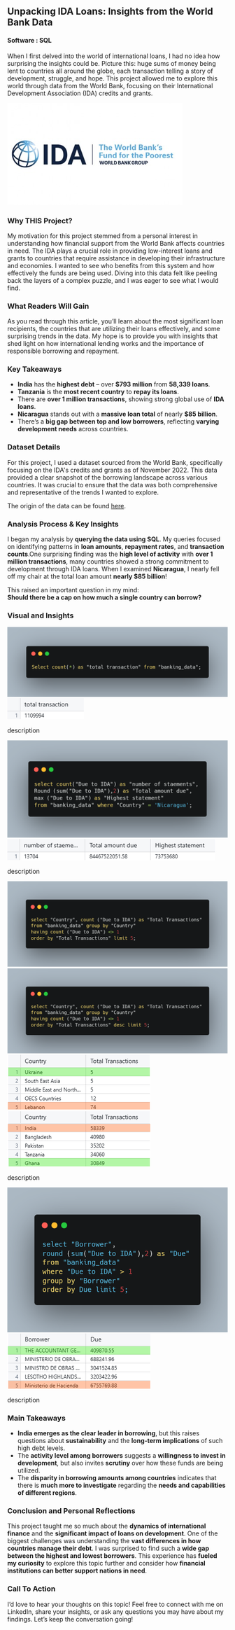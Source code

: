 
## Unpacking IDA Loans: Insights from the World Bank Data
#### Software : SQL

When I first delved into the world of international loans, I had no idea how surprising the insights could be. Picture this: huge sums of money being lent to countries all around the globe, each transaction telling a story of development, struggle, and hope. This project allowed me to explore this world through data from the World Bank, focusing on their International Development Association (IDA) credits and grants.


<img src="images/international-development-association-203414 - Copy.jpg"/>

### Why THIS Project?

My motivation for this project stemmed from a personal interest in understanding how financial support from the World Bank affects countries in need. The IDA plays a crucial role in providing low-interest loans and grants to countries that require assistance in developing their infrastructure and economies. I wanted to see who benefits from this system and how effectively the funds are being used. Diving into this data felt like peeling back the layers of a complex puzzle, and I was eager to see what I would find.


### What Readers Will Gain

As you read through this article, you’ll learn about the most significant loan recipients, the countries that are utilizing their loans effectively, and some surprising trends in the data. My hope is to provide you with insights that shed light on how international lending works and the importance of responsible borrowing and repayment.


### Key Takeaways

- **India** has the **highest debt** – over **$793 million** from **58,339 loans**.
- **Tanzania** is the **most recent country** to **repay its loans**.
- There are **over 1 million transactions**, showing strong global use of **IDA loans**.
- **Nicaragua** stands out with a **massive loan total** of nearly **$85 billion**.
- There’s a **big gap between top and low borrowers**, reflecting **varying development needs** across countries.

### Dataset Details

For this project, I used a dataset sourced from the World Bank, specifically focusing on the IDA's credits and grants as of November 2022. This data provided a clear snapshot of the borrowing landscape across various countries. It was crucial to ensure that the data was both comprehensive and representative of the trends I wanted to explore.

The origin of the data can be found [here](https://financesone.worldbank.org/ida-statement-of-credits-grants-and-guarantees-historical-data/DS00976).


### Analysis Process & Key Insights

I began my analysis by **querying the data using SQL**. My queries focused on identifying patterns in **loan amounts**, **repayment rates**, and **transaction counts**.One surprising finding was the **high level of activity** with **over 1 million transactions**, many countries showed a strong commitment to development through IDA loans. When I examined **Nicaragua**, I nearly fell off my chair at the total loan amount **nearly $85 billion**! 

This raised an important question in my mind:  
**Should there be a cap on how much a single country can borrow?**


### Visual and Insights

<img src="images/carbon total transaction.png"/>
<img src="images/total transaction.png"/>

description


<img src="images/carbon nicaragua.png"/>
<img src="images/nicaragua.png"/>

description

<img src="images/carbon top lower transaction.png"/>
<img src="images/carbon top transaction.png"/>

<img src="images/lower transaction 2.png"/>
<img src="images/top transaction 1.png"/>

description

<img src="images/carbon borrower.png"/>
<img src="images/borrower.png"/>

description


### Main Takeaways

- **India emerges as the clear leader in borrowing**, but this raises questions about **sustainability** and the **long-term implications** of such high debt levels.  
- The **activity level among borrowers** suggests a **willingness to invest in development**, but also invites **scrutiny** over how these funds are being utilized.  
- The **disparity in borrowing amounts among countries** indicates that there is **much more to investigate** regarding the **needs and capabilities of different regions**.

### Conclusion and Personal Reflections

This project taught me so much about the **dynamics of international finance** and the **significant impact of loans on development**. One of the biggest challenges was understanding the **vast differences in how countries manage their debt**. I was surprised to find such a **wide gap between the highest and lowest borrowers**. This experience has **fueled my curiosity** to explore this topic further and consider how **financial institutions can better support nations in need**.

### Call To Action

I’d love to hear your thoughts on this topic! Feel free to connect with me on LinkedIn, share your insights, or ask any questions you may have about my findings. Let’s keep the conversation going!










